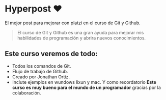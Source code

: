 # Hyperpost ❤️
El mejor post para mejorar con platzi en el curso de Git y Github.
>El curso de Git y Github es una gran ayuda para mejorar mis habilidades de programación y abrira nuevos conocimientos.

## Este curso veremos de todo:
- Todos los comandos de Git.
- Flujo de trabajo de Github.
- Creado por Jonathan Ortiz.
- Inclute ejemplos en wundows lixun y mac.
Y como recordatorio **Este curso es muy bueno para el mundo de un programador** gracias por la colaboración.